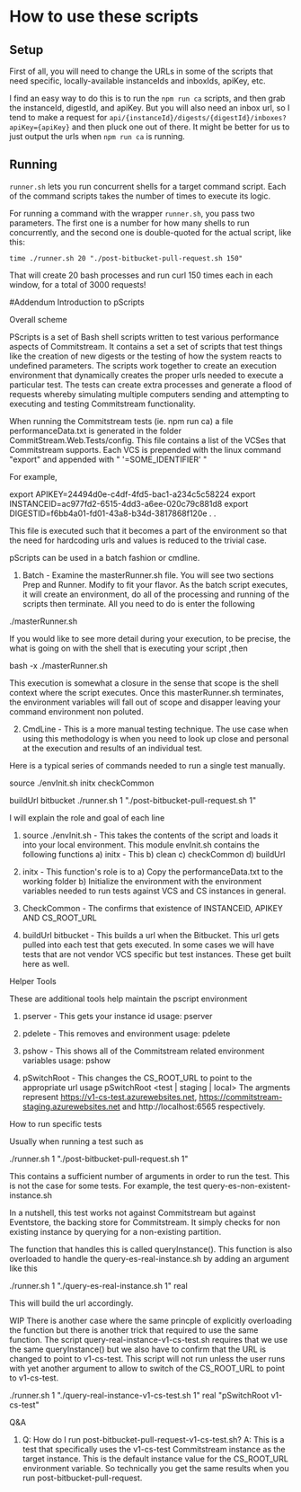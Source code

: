# How to use these scripts

## Setup
First of all, you will need to change the URLs in some of the scripts that need specific, locally-available instanceIds and inboxIds, apiKey, etc.

I find an easy way to do this is to run the `npm run ca` scripts, and then grab the instanceId, digestId, and apiKey. But you will also need an inbox url, so I tend to make a request for `api/{instanceId}/digests/{digestId}/inboxes?apiKey={apiKey}` and then pluck one out of
there. It might be better for us to just output the urls when `npm run ca` is running.

## Running

`runner.sh` lets you run concurrent shells for a target command script. Each of the command scripts takes the number of times to execute its logic.

For running a command with the wrapper `runner.sh`, you pass two parameters. The first one is a number for how many shells to run concurrently, and the second one is double-quoted for the actual script, like this:

`time ./runner.sh 20 "./post-bitbucket-pull-request.sh 150"`

That will create 20 bash processes and run curl 150 times each in each window, for a total of 3000 requests!



#Addendum
Introduction to pScripts

Overall scheme

PScripts is a set of Bash shell scripts written to test various performance aspects of Commitstream.  It contains a set
a set of scripts that test things like the creation of new digests or the testing of how the system reacts to undefined
parameters.  The scripts work together to create an execution environment that dynamically creates the proper urls needed
to execute a particular test.  The tests can create extra processes and generate a flood of requests whereby simulating
multiple computers sending and attempting to executing and testing Commitstream functionality.

When running the Commitstream tests (ie. npm run ca) a file performanceData.txt is generated in the folder
CommitStream.Web.Tests/config.  This file contains a list of the VCSes that Commitstream supports.  Each VCS is prepended
with the linux command "export" and appended with " '=SOME_IDENTIFIER' "

For example,

export APIKEY=24494d0e-c4df-4fd5-bac1-a234c5c58224
export INSTANCEID=ac977fd2-6515-4dd3-a6ee-020c79c881d8
export DIGESTID=f6bb4a01-fd01-43a8-b34d-3817868f120e
.
.

This file is executed such that it becomes a part of the environment so that the need for hardcoding urls and values is
reduced to the trivial case.


pScripts can be used in a batch fashion or cmdline.

1) Batch - Examine the masterRunner.sh file.  You will see two sections Prep and Runner.  Modify to fit your flavor.  As the
batch script executes, it will create an environment, do all of the processing and running of the scripts then terminate.
All you need to do is enter the following

./masterRunner.sh

If you would like to see more detail during your execution, to be precise, the what is going on with the shell that is
executing your script ,then

bash -x ./masterRunner.sh

This execution is somewhat a closure in the sense that scope is the shell context where the script executes. Once this
masterRunner.sh terminates, the environment variables will fall out of scope and disapper leaving your command
environment non poluted.

2) CmdLine - This is a more manual testing technique.  The use case when using this methodology is when you need to look
up close and personal at the execution and results of an individual test.

Here is a typical series of commands needed to run a single test manually.

source ./envInit.sh
initx
checkCommon

buildUrl bitbucket
./runner.sh 1 "./post-bitbucket-pull-request.sh 1"

I will explain the role and goal of each line

1) source ./envInit.sh - This takes the contents of the script and loads it into your local environment.  This module
  envInit.sh contains the following functions
  a) initx - This
  b) clean
  c) checkCommon
  d) buildUrl

2) initx - This function's role is to
  a) Copy the performanceData.txt to the working folder
  b) Initialize the environment with the environment variables needed to run tests against VCS and CS instances in general.

3) CheckCommon - The confirms that existence of INSTANCEID, APIKEY AND CS_ROOT_URL

4) buildUrl bitbucket - This builds a url when the Bitbucket.  This url gets pulled into each test that gets executed.
  In some cases we will have tests that are not vendor VCS specific but test instances.  These get built here as well.

Helper Tools

These are additional tools help maintain the pscript environment
 1) pserver - This gets your instance id
    usage: pserver

 2) pdelete - This removes and environment
    usage: pdelete <environment variable>

 3) pshow - This shows all of the Commitstream related environment variables
    usage: pshow

 4) pSwitchRoot - This changes the CS_ROOT_URL to point to the appropriate url
    usage pSwitchRoot <test | staging | local>
    The argments represent https://v1-cs-test.azurewebsites.net, https://commitstream-staging.azurewebsites.net and http://localhost:6565
    respectively.

How to run specific tests

Usually when running a test such as

./runner.sh 1 "./post-bitbucket-pull-request.sh 1"

This contains a sufficient number of arguments in order to run the test.  This is not the case for some tests.  For
example, the test query-es-non-existent-instance.sh

In a nutshell, this test works not against Commitstream but against Eventstore, the backing store for Commitstream.
It simply checks for non existing instance by querying for a non-existing partition.

 The function that handles this is called queryInstance().  This function is also overloaded to handle the
 query-es-real-instance.sh by adding an argument like this

 ./runner.sh 1 "./query-es-real-instance.sh 1" real

 This will build the url accordingly.

WIP
 There is another case where the same princple of explicitly overloading the function but there is another trick that
 required to use the same function.  The script query-real-instance-v1-cs-test.sh requires that we use the same
 queryInstance() but we also have to confirm that the URL is changed to point to v1-cs-test.  This script will not run
 unless the user runs with yet another argument to allow to switch of the CS_ROOT_URL to point to v1-cs-test.

 ./runner.sh 1 "./query-real-instance-v1-cs-test.sh 1" real "pSwitchRoot v1-cs-test"




Q&A

1) Q: How do I run post-bitbucket-pull-request-v1-cs-test.sh?
   A: This is a test that specifically uses the v1-cs-test Commitstream instance as the target instance.
      This is the default instance value for the CS_ROOT_URL environment variable. So technically you get
      the same results when you run post-bitbucket-pull-request.